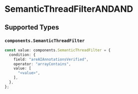 # SemanticThreadFilterANDAND


## Supported Types

### `components.SemanticThreadFilter`

```typescript
const value: components.SemanticThreadFilter = {
  condition: {
    field: "areAIAnnotationsVerified",
    operator: "arrayContains",
    value: [
      "<value>",
    ],
  },
};
```

